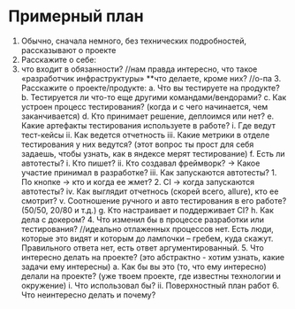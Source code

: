 # Примерный план 
1. Обычно, сначала немного, без технических подробностей, рассказывают о проекте 
2. Расскажите о себе:  
 1. что входит в обязанности? //нам правда интересно, что такое «разработчик инфраструктуры» 
 **что делаете, кроме них? //о-па 3. Расскажите о проекте/продукте: a. Что вы тестируете на продукте?  b. Тестируется ли что-то еще другими командами/вендорами? c. Как устроен процесс тестирования? (когда и с чего начинается, чем заканчивается) d. Кто принимает решение, деплоимся или нет? e. Какие артефакты тестирования используете в работе? i. Где ведут тест-кейсы ii. Как ведется отчетность iii. Какие метрики в отделе тестирования у них ведутся? (этот вопрос ты прост для себя задаешь, чтобы узнать, как в яндексе мерят тестирование) f. Есть ли автотесты?  i. Кто пишет? ii. Кто создавал фреймворк? → Какое участие принимал в разработке? iii. Как запускаются автотесты? 1. По кнопке → кто и когда ее жмет? 2. CI → когда запускаются автотесты? iv. Как выглядит отчетнось (скорей всего, allure), кто ее смотрит? v. Соотношение ручного и авто тестирования в его работе? (50/50, 20/80 и т.д.) g. Кто настраивает и поддерживает CI? h. Как дела с докером? 4. Что изменил бы в процессе разработки или тестирования? //идеально отлаженных процессов нет. Есть люди, которые это видят и которым до лампочки – гребем, куда скажут. Правильного ответа нет, есть ответ аргументированный. 5. Что интересно делать на проекте? (это абстрактно - хотим узнать, какие задачи ему интересны) a. Как бы вы это (то, что ему интересно) делали на проекте? (уже твоем проекте, где известны технологии и окружение) i. Что использовал бы? ii. Поверхностный план работ 6. Что неинтересно делать и почему? 

